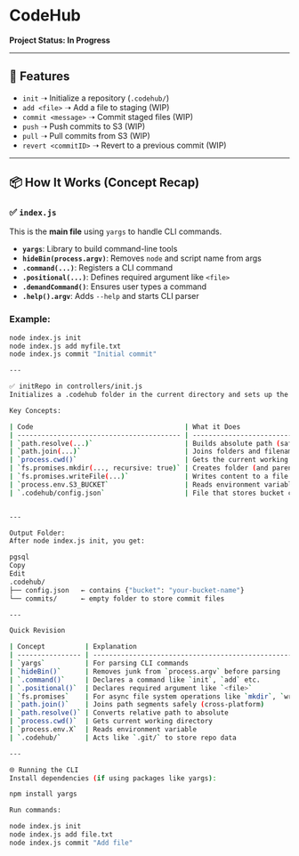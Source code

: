 # CodeHub

**Project Status: In Progress**

---

## 🚀 Features

- `init` ➝ Initialize a repository (`.codehub/`)
- `add <file>` ➝ Add a file to staging (WIP)
- `commit <message>` ➝ Commit staged files (WIP)
- `push` ➝ Push commits to S3 (WIP)
- `pull` ➝ Pull commits from S3 (WIP)
- `revert <commitID>` ➝ Revert to a previous commit (WIP)

---

## 📦 How It Works (Concept Recap)

### ✅ `index.js`

This is the **main file** using `yargs` to handle CLI commands.

- **`yargs`**: Library to build command-line tools
- **`hideBin(process.argv)`**: Removes `node` and script name from args
- **`.command(...)`**: Registers a CLI command
- **`.positional(...)`**: Defines required argument like `<file>`
- **`.demandCommand()`**: Ensures user types a command
- **`.help().argv`**: Adds `--help` and starts CLI parser

### Example:

```bash
node index.js init
node index.js add myfile.txt
node index.js commit "Initial commit"

---

✅ initRepo in controllers/init.js
Initializes a .codehub folder in the current directory and sets up the config.

Key Concepts:

| Code                                      | What it Does                                  |
| ----------------------------------------- | --------------------------------------------- |
| `path.resolve(...)`                       | Builds absolute path (safe across OS)         |
| `path.join(...)`                          | Joins folders and filenames into a valid path |
| `process.cwd()`                           | Gets the current working directory            |
| `fs.promises.mkdir(..., recursive: true)` | Creates folder (and parent if needed)         |
| `fs.promises.writeFile(...)`              | Writes content to a file                      |
| `process.env.S3_BUCKET`                   | Reads environment variable for S3 bucket      |
| `.codehub/config.json`                    | File that stores bucket config                |


---

Output Folder:
After node index.js init, you get:

pgsql
Copy
Edit
.codehub/
├── config.json   ← contains {"bucket": "your-bucket-name"}
└── commits/      ← empty folder to store commit files

---

Quick Revision

| Concept          | Explanation                                                |
| ---------------- | ---------------------------------------------------------- |
| `yargs`          | For parsing CLI commands                                   |
| `hideBin()`      | Removes junk from `process.argv` before parsing            |
| `.command()`     | Declares a command like `init`, `add` etc.                 |
| `.positional()`  | Declares required argument like `<file>`                   |
| `fs.promises`    | For async file system operations like `mkdir`, `writeFile` |
| `path.join()`    | Joins path segments safely (cross-platform)                |
| `path.resolve()` | Converts relative path to absolute                         |
| `process.cwd()`  | Gets current working directory                             |
| `process.env.X`  | Reads environment variable                                 |
| `.codehub/`      | Acts like `.git/` to store repo data                       |

---

🌐 Running the CLI
Install dependencies (if using packages like yargs):

npm install yargs

Run commands:

node index.js init
node index.js add file.txt
node index.js commit "Add file"
```
